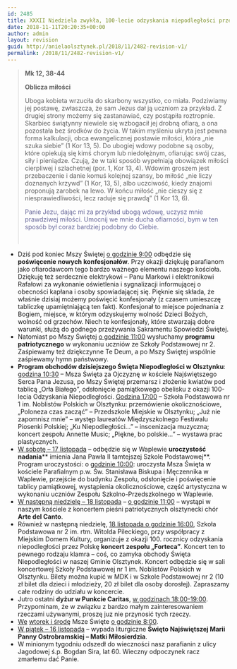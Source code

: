 ```yaml
---
id: 2485
title: XXXII Niedziela zwykła, 100-lecie odzyskania niepodległości przez Polskę
date: 2018-11-11T20:20:35+00:00
author: admin
layout: revision
guid: http://anielaolsztynek.pl/2018/11/2482-revision-v1/
permalink: /2018/11/2482-revision-v1/
---
```

> **Mk 12, 38-44**
> 
> **Oblicza miłości**
> 
> Uboga kobieta wrzuciła do skarbony wszystko, co miała. Podziwiamy jej postawę, zwłaszcza, że sam Jezus dał ją uczniom za przykład. Z drugiej strony możemy się zastanawiać, czy postąpiła roztropnie. Skarbiec świątynny niewiele się wzbogacił jej drobną ofiarą, a ona pozostała bez środków do życia. W takim myśleniu ukryta jest pewna forma kalkulacji, obca ewangelicznej postawie miłości, która &#8222;nie szuka siebie&#8221; (1 Kor 13, 5). Do ubogiej wdowy podobne są osoby, które opiekują się kimś chorym lub niedołężnym, ofiarując swój czas, siły i pieniądze. Czują, że w taki sposób wypełniają obowiązek miłości cierpliwej i szlachetnej (por. 1, Kor 13, 4). Wdowim groszem jest przebaczenie i danie komuś kolejnej szansy, bo miłość &#8222;nie liczy doznanych krzywd&#8221; (1 Kor, 13, 5), albo uczciwość, kiedy znajomi proponują zarobek na lewo. W końcu miłość &#8222;nie cieszy się z niesprawiedliwości, lecz raduje się prawdą&#8221; (1 Kor 13, 6).
> 
> <span style="color: #666699;">Panie Jezu, dając mi za przykład ubogą wdowę, uczysz mnie prawdziwej miłości. Umocnij we mnie ducha ofiarności, bym w ten sposób był coraz bardziej podobny do Ciebie. </span>
> 
> &nbsp;

  * Dziś pod koniec Mszy Świętej <span style="text-decoration: underline;">o godzinie 9:00</span> odbędzie się **poświęcenie** **nowych** **konfesjonałów**. Przy okazji dziękuję parafianom jako ofiarodawcom tego bardzo ważnego elementu naszego kościoła. Dziękuję też serdecznie elektrykowi &#8211; Panu Markowi i elektronikowi Rafałowi za wykonanie oświetlenia i sygnalizacji informującej o obecności kapłana i osoby spowiadającej się. Pięknie się składa, że właśnie dzisiaj możemy poświęcić konfesjonały (z czasem umieszczę tabliczkę upamiętniającą ten fakt). Konfesjonał to miejsce pojednania z Bogiem, miejsce, w którym odzyskujemy wolność Dzieci Bożych, wolność od grzechów. Niech te konfesjonały, które stwarzają dobre warunki, służą do godnego przeżywania Sakramentu Spowiedzi Świętej.
  * Natomiast po Mszy Świętej <span style="text-decoration: underline;">o godzinie 11:00</span> wysłuchamy **programu patriotycznego** w wykonaniu uczniów ze Szkoły Podstawowej nr 2. Zaśpiewamy też dziękczynne Te Deum, a po Mszy Świętej wspólnie zaśpiewamy hymn państwowy.
  * **Program obchodów dzisiejszego Święta Niepodległości w Olsztynku**: <span style="text-decoration: underline;">godzina 10:30</span> &#8211; Msza Święta za Ojczyznę w kościele Najświętszego Serca Pana Jezusa, po Mszy Świętej przemarsz i złożenie kwiatów pod tablicą &#8222;Orła Białego&#8221;, odsłonięcie pamiątkowego obelisku z okazji 100-lecia Odzyskania Niepodległości. <span style="text-decoration: underline;">Godzina 17:00</span> &#8211; Szkoła Podstawowa nr 1 im. Noblistów Polskich w Olsztynku: przemówienie okolicznościowe, &#8222;Poloneza czas zacząć&#8221; &#8211; Przedszkole Miejskie w Olsztynku; &#8222;Już nie zapomnisz mnie&#8221; &#8211; występ laureatów Międzyszkolnego Festiwalu Piosenki Polskiej; &#8222;Ku Niepodległości&#8230;&#8221; &#8211; inscenizacja muzyczna; koncert zespołu Annette Music; &#8222;Piękne, bo polskie&#8230;&#8221; &#8211; wystawa prac plastycznych.
  * <span style="text-decoration: underline;">W sobotę &#8211; 17 listopada</span> &#8211; odbędzie się w Waplewie **uroczystość nadania**** imienia Jana Pawła II tamtejszej Szkole Podstawowej**. Program uroczystości: o <span style="text-decoration: underline;">godzinie 10:00</span>: uroczysta Msza Święta w kościele Parafialnym p.w. Św. Stanisława Biskupa i Męczennika w Waplewie, przejście do budynku Zespołu, odsłonięcie i poświęcenie tablicy pamiątkowej, wystąpienia okolicznościowe, część artystyczna w wykonaniu uczniów Zespołu Szkolno-Przedszkolnego w Waplewie.
  * <span style="text-decoration: underline;">W następną niedzielę &#8211; 18 listopada</span> &#8211; <span style="text-decoration: underline;">o godzinie 11:00</span> &#8211; wystąpi w naszym kościele z koncertem pieśni patriotycznych olsztynecki chór **Arte del Canto**.
  * Również w następną niedzielę, <span style="text-decoration: underline;">18 listopada o godzinie 16:00</span>, Szkoła Podstawowa nr 2 im. rtm. Witolda Pileckiego, przy współpracy z Miejskim Domem Kultury, organizuje z okazji 100. rocznicy odzyskania niepodległości przez Polskę **koncert** **zespołu &#8222;Forteca&#8221;**. Koncert ten to pewnego rodzaju klamra &#8211; coś, co zamyka obchody Święta Niepodległości w naszej Gminie Olsztynek. Koncert odbędzie się w sali koncertowej Szkoły Podstawowej nr 1 im. Noblistów Polskich w Olsztynku. Bilety można kupić w MDK i w Szkole Podstawowej nr 2 (10 zł bilet dla dzieci i młodzieży, 20 zł bilet dla osoby dorosłej). Zapraszamy całe rodziny do udziału w koncercie.
  * Jutro ostatni **dyżur w Punkcie Caritas**, <span style="text-decoration: underline;">w godzinach 18:00-19:00</span>. Przypominam, że w związku z bardzo małym zainteresowaniem rzeczami używanymi, proszę juz nie przynosić tych rzeczy.
  * <span style="text-decoration: underline;">We</span> <span style="text-decoration: underline;">wtorek i środę</span> Msze Święte <span style="text-decoration: underline;">o godzinie 8:00</span>.
  * <span style="text-decoration: underline;">W piątek – 16 listopada</span> – wypada liturgiczne **Święto Najświętszej Marii Panny Ostrobramskiej – Matki Miłosierdzia**.
  * W minionym tygodniu odszedł do wieczności nasz parafianin z ulicy Jagodowej ś.p. Bogdan Sira, lat 60. Wieczny odpoczynek racz zmarłemu dać Panie.